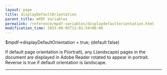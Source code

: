 ```yaml
---
layout: page
title: displayDefaultOrientation
parent_title: mPDF Variables
permalink: /reference/mpdf-variables/displaydefaultorientation.html
modification_time: 2015-08-05T12:01:54+00:00
---
```


$mpdf-&gt;displayDefaultOrientation = true; (default false)

If default page orientation is P(ortrait), any L(andscape) pages in the document are displayed in Adobe Reader rotated to appear in portrait. Reverse is true if default orientation is landscape.

----------------------------------------------

